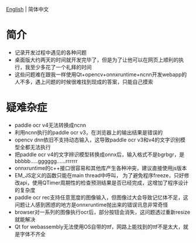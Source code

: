 [English](./trouble_records.md) | 简体中文

# 简介

- 记录开发过程中遇见的各种问题
- 桌面版大约两天的时间就开发完毕了，但是为了让他可以在网页上顺利的执行，我至少多花了一个礼拜的时间
- 这些问题难在跟我一样使用Qt+opencv+onnxruntime+ncnn开发webapp的人不多，遇上问题的时候很难找到现成的答案，只能自己摸索

# 疑难杂症

- paddle ocr v4无法转换成ncnn
- 利用ncnn执行的paddle ocr v3，在浏览器上的输出结果是错误的
- opencv dnn依旧不支持动态输入，这导致paddle ocr v3和v4的文字识别模型全都无法执行
- 把paddle ocr v4的文字辨识模型转换成onnx后，输入格式不是bgrbgr，是bbbbb.....gggggg......rrrrrr
- onnxruntime的c++接口很容易和其他库产生各种冲突，建议直接使用js版本
- EM_JS定义的函数只能在main thread中呼叫， 为了避免程序freeze，只好修改api，使用QTimer周期性的检查预测结果是否已经完成，这增加了程序设计的复杂度
- paddle ocr rec支持任意宽度的图像输入，但图像过大会导致记忆体不足，这问题让人感到困惑的地方是onnxruntime抛出来的错误讯息非常奇怪
- browser对一系列的图像执行ocr后，部分按钮会消失，这问题透过重新resize就能解决
- Qt for webassembly无法使用OS自带的ttf，网路上能找到的ttf不是太大，就是字体不齐全
